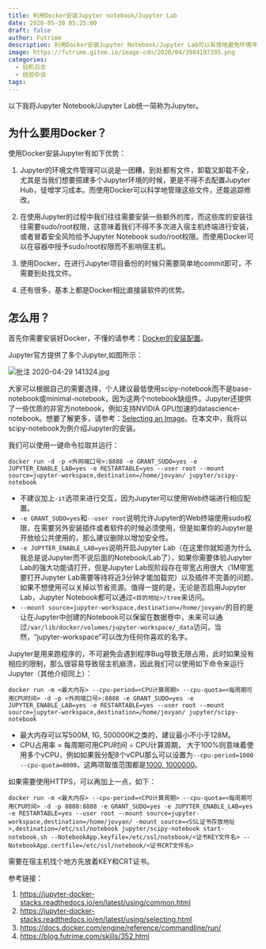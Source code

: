 ```yaml
---
title: 利用Docker安装Jupyter notebook/Jupyter Lab
date: 2020-05-30 05:25:00
draft: false
author: Futrime
description: 利用Docker安装Jupyter Notebook/Jupyter Lab可以有效地避免环境冲突和提高安全性。在这篇文章中我就简单介绍如何使用Docker安装Jupyter Notebook/Jupyter Lab并配置sudo权限。
image: https://futrime.gitee.io/image-cdn/2020/04/3984197395.png
categories:
  - 玩机日志
  - 经验杂谈
tags:
---
```


以下我将Jupyter Notebook/Jupyter Lab统一简称为Jupyter。

## 为什么要用Docker？

使用Docker安装Jupyter有如下优势：

1. Jupyter的环境文件管理可以说是一团糟，到处都有文件，卸载又卸载不全，尤其是当我们想要搭建多个Jupyter环境的时候，更是不得不去配置Jupyter Hub，徒增学习成本。而使用Docker可以科学地管理这些文件，还能追踪修改。

2. 在使用Jupyter的过程中我们往往需要安装一些额外的库，而这些库的安装往往需要sudo/root权限，这意味着我们不得不多次进入宿主机终端进行安装，或者冒着安全风险给予Jupyter Notebook sudo/root权限。而使用Docker可以在容器中授予sudo/root权限而不影响宿主机。

3. 使用Docker，在进行Jupyter项目备份的时候只需要简单地commit即可，不需要到处找文件。

4. 还有很多，基本上都是Docker相比直接装软件的优势。

## 怎么用？

首先你需要安装好Docker，不懂的请参考：[Docker的安装配置][2]。

Jupyter官方提供了多个Jupyter,如图所示：

![批注 2020-04-29 141324.jpg][3]

大家可以根据自己的需要选择，个人建议最低使用scipy-notebook而不是base-notebook或minimal-notebook，因为这两个notebook缺组件。Jupyter还提供了一些优质的非官方notebook，例如支持NVIDIA GPU加速的datascience-notebook。想要了解更多，请参考：[Selecting an Image][4]。在本文中，我将以scipy-notebook为例介绍Jupyter的安装。

我们可以使用一键命令拉取并运行：
```
docker run -d -p <外网端口号>:8888 -e GRANT_SUDO=yes -e JUPYTER_ENABLE_LAB=yes -e RESTARTABLE=yes --user root --mount source=jupyter-workspace,destination=/home/jovyan/ jupyter/scipy-notebook
```

* 不建议加上`-it`选项来进行交互，因为Jupyter可以使用Web终端进行相应配置。
* `-e GRANT_SUDO=yes`和`--user root`说明允许Jupyter的Web终端使用sudo权限，在需要另外安装插件或者软件的时候必须使用，但是如果你的Jupyter是开放给公共使用的，那么建议删除以增加安全性。
* `-e JUPYTER_ENABLE_LAB=yes`说明开启Jupyter Lab（在这里你就知道为什么我总是说Jupyter而不说后面的Notebook/Lab了），如果你需要体验Jupyter Lab的强大功能请打开，但是Jupyter Lab现阶段存在带宽占用很大（1M带宽要打开Jupyter Lab需要等待将近3分钟才能加载完）以及插件不完善的问题，如果不想使用可以关掉以节省资源。值得一提的是，无论是否启用Jupyter Lab，Jupyter Notebook都可以通过`<目的地址>/tree`来访问。
* `--mount source=jupyter-workspace,destination=/home/jovyan/`的目的是让在Jupyter中创建的Notebook可以保留在数据卷中，未来可以通过`/var/lib/docker/volumes/jupyter-workspace/_data`访问，当然，“jupyter-workspace”可以改为任何你喜欢的名字。

Jupyter是用来跑程序的，不可避免会遇到程序Bug导致无限占用，此时如果没有相应的限制，那么很容易导致宿主机崩溃，因此我们可以使用如下命令来运行Jupyter（其他介绍同上）：

```
docker run -m <最大内存> --cpu-period=<CPU计算周期> --cpu-quota=<每周期可用CPU时间> -d -p <外网端口号>:8888 -e GRANT_SUDO=yes -e JUPYTER_ENABLE_LAB=yes -e RESTARTABLE=yes --user root --mount source=jupyter-workspace,destination=/home/jovyan/ jupyter/scipy-notebook
```

* 最大内存可以写500M, 1G, 500000K之类的，建议最小不小于128M。
* CPU占用率 = 每周期可用CPU时间 ÷ CPU计算周期， 大于100%则意味着使用多个vCPU，例如如果我分配8个vCPU那么可以设置为`--cpu-period=1000 --cpu-quota=8000`，这两项取值范围都是[1000, 1000000](也就是1ms~1s)。

如果需要使用HTTPS，可以再加上一点，如下：

```
docker run -m <最大内存> --cpu-period=<CPU计算周期> --cpu-quota=<每周期可用CPU时间> -d -p 8888:8888 -e GRANT_SUDO=yes -e JUPYTER_ENABLE_LAB=yes -e RESTARTABLE=yes --user root --mount source=jupyter-workspace,destination=/home/jovyan/ -mount source=<SSL证书存放地址>,destination=/etc/ssl/notebook jupyter/scipy-notebook start-notebook.sh --NotebookApp.keyfile=/etc/ssl/notebook/<证书KEY文件名> --NotebookApp.certfile=/etc/ssl/notebook/<证书CRT文件名>
```

需要在宿主机找个地方先放着KEY和CRT证书。

参考链接：
1. https://jupyter-docker-stacks.readthedocs.io/en/latest/using/common.html
2. https://jupyter-docker-stacks.readthedocs.io/en/latest/using/selecting.html
3. https://docs.docker.com/engine/reference/commandline/run/
4. https://blog.futrime.com/skills/352.html

  [2]: https://blog.futrime.com/skills/352.html
  [3]: https://futrime.gitee.io/image-cdn/2020/04/2649576696.jpg
  [4]: https://jupyter-docker-stacks.readthedocs.io/en/latest/using/selecting.html#community-stacks
